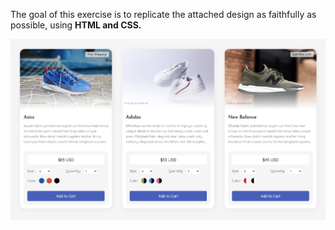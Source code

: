 The goal of this exercise is to replicate the attached design as faithfully as possible, using <b>HTML and CSS<b>.

![webstore with three different shoes on offer](/example.png)
